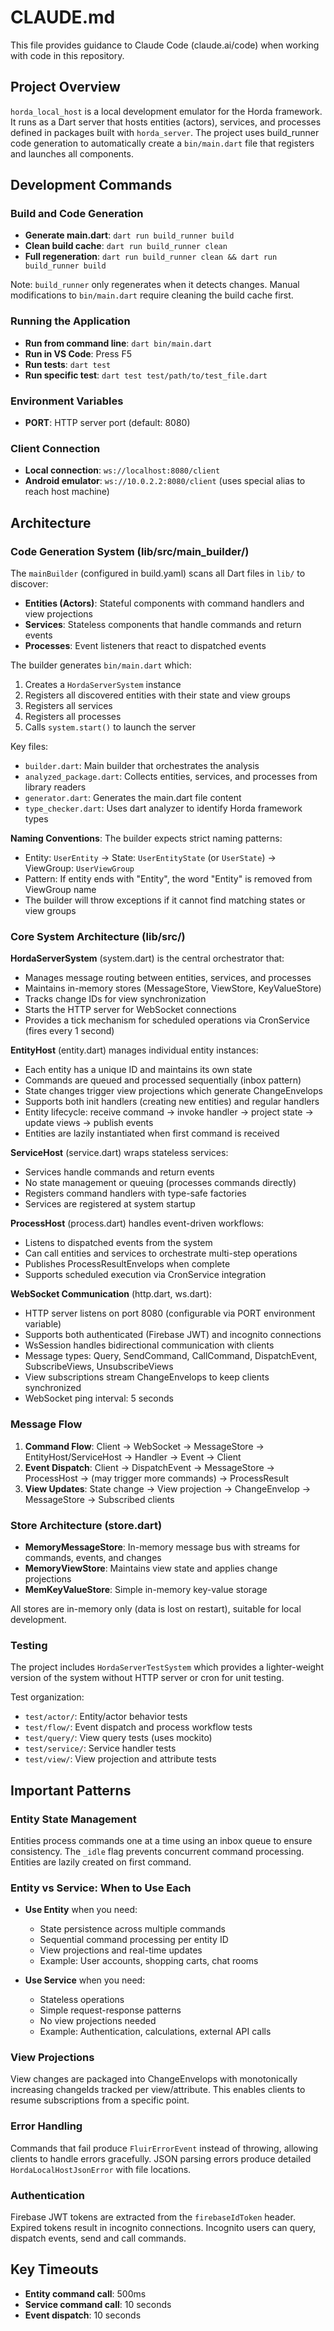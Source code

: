 # CLAUDE.md

This file provides guidance to Claude Code (claude.ai/code) when working with code in this repository.

## Project Overview

`horda_local_host` is a local development emulator for the Horda framework. It runs as a Dart server that hosts entities (actors), services, and processes defined in packages built with `horda_server`. The project uses build_runner code generation to automatically create a `bin/main.dart` file that registers and launches all components.

## Development Commands

### Build and Code Generation
- **Generate main.dart**: `dart run build_runner build`
- **Clean build cache**: `dart run build_runner clean`
- **Full regeneration**: `dart run build_runner clean && dart run build_runner build`

Note: `build_runner` only regenerates when it detects changes. Manual modifications to `bin/main.dart` require cleaning the build cache first.

### Running the Application
- **Run from command line**: `dart bin/main.dart`
- **Run in VS Code**: Press F5
- **Run tests**: `dart test`
- **Run specific test**: `dart test test/path/to/test_file.dart`

### Environment Variables
- **PORT**: HTTP server port (default: 8080)

### Client Connection
- **Local connection**: `ws://localhost:8080/client`
- **Android emulator**: `ws://10.0.2.2:8080/client` (uses special alias to reach host machine)

## Architecture

### Code Generation System (lib/src/main_builder/)

The `mainBuilder` (configured in build.yaml) scans all Dart files in `lib/` to discover:
- **Entities (Actors)**: Stateful components with command handlers and view projections
- **Services**: Stateless components that handle commands and return events
- **Processes**: Event listeners that react to dispatched events

The builder generates `bin/main.dart` which:
1. Creates a `HordaServerSystem` instance
2. Registers all discovered entities with their state and view groups
3. Registers all services
4. Registers all processes
5. Calls `system.start()` to launch the server

Key files:
- `builder.dart`: Main builder that orchestrates the analysis
- `analyzed_package.dart`: Collects entities, services, and processes from library readers
- `generator.dart`: Generates the main.dart file content
- `type_checker.dart`: Uses dart analyzer to identify Horda framework types

**Naming Conventions**: The builder expects strict naming patterns:
- Entity: `UserEntity` → State: `UserEntityState` (or `UserState`) → ViewGroup: `UserViewGroup`
- Pattern: If entity ends with "Entity", the word "Entity" is removed from ViewGroup name
- The builder will throw exceptions if it cannot find matching states or view groups

### Core System Architecture (lib/src/)

**HordaServerSystem** (system.dart) is the central orchestrator that:
- Manages message routing between entities, services, and processes
- Maintains in-memory stores (MessageStore, ViewStore, KeyValueStore)
- Tracks change IDs for view synchronization
- Starts the HTTP server for WebSocket connections
- Provides a tick mechanism for scheduled operations via CronService (fires every 1 second)

**EntityHost** (entity.dart) manages individual entity instances:
- Each entity has a unique ID and maintains its own state
- Commands are queued and processed sequentially (inbox pattern)
- State changes trigger view projections which generate ChangeEnvelops
- Supports both init handlers (creating new entities) and regular handlers
- Entity lifecycle: receive command → invoke handler → project state → update views → publish events
- Entities are lazily instantiated when first command is received

**ServiceHost** (service.dart) wraps stateless services:
- Services handle commands and return events
- No state management or queuing (processes commands directly)
- Registers command handlers with type-safe factories
- Services are registered at system startup

**ProcessHost** (process.dart) handles event-driven workflows:
- Listens to dispatched events from the system
- Can call entities and services to orchestrate multi-step operations
- Publishes ProcessResultEnvelops when complete
- Supports scheduled execution via CronService integration

**WebSocket Communication** (http.dart, ws.dart):
- HTTP server listens on port 8080 (configurable via PORT environment variable)
- Supports both authenticated (Firebase JWT) and incognito connections
- WsSession handles bidirectional communication with clients
- Message types: Query, SendCommand, CallCommand, DispatchEvent, SubscribeViews, UnsubscribeViews
- View subscriptions stream ChangeEnvelops to keep clients synchronized
- WebSocket ping interval: 5 seconds

### Message Flow

1. **Command Flow**: Client → WebSocket → MessageStore → EntityHost/ServiceHost → Handler → Event → Client
2. **Event Dispatch**: Client → DispatchEvent → MessageStore → ProcessHost → (may trigger more commands) → ProcessResult
3. **View Updates**: State change → View projection → ChangeEnvelop → MessageStore → Subscribed clients

### Store Architecture (store.dart)

- **MemoryMessageStore**: In-memory message bus with streams for commands, events, and changes
- **MemoryViewStore**: Maintains view state and applies change projections
- **MemKeyValueStore**: Simple in-memory key-value storage

All stores are in-memory only (data is lost on restart), suitable for local development.

### Testing

The project includes `HordaServerTestSystem` which provides a lighter-weight version of the system without HTTP server or cron for unit testing.

Test organization:
- `test/actor/`: Entity/actor behavior tests
- `test/flow/`: Event dispatch and process workflow tests
- `test/query/`: View query tests (uses mockito)
- `test/service/`: Service handler tests
- `test/view/`: View projection and attribute tests

## Important Patterns

### Entity State Management
Entities process commands one at a time using an inbox queue to ensure consistency. The `_idle` flag prevents concurrent command processing. Entities are lazily created on first command.

### Entity vs Service: When to Use Each
- **Use Entity** when you need:
  - State persistence across multiple commands
  - Sequential command processing per entity ID
  - View projections and real-time updates
  - Example: User accounts, shopping carts, chat rooms

- **Use Service** when you need:
  - Stateless operations
  - Simple request-response patterns
  - No view projections needed
  - Example: Authentication, calculations, external API calls

### View Projections
View changes are packaged into ChangeEnvelops with monotonically increasing changeIds tracked per view/attribute. This enables clients to resume subscriptions from a specific point.

### Error Handling
Commands that fail produce `FluirErrorEvent` instead of throwing, allowing clients to handle errors gracefully. JSON parsing errors produce detailed `HordaLocalHostJsonError` with file locations.

### Authentication
Firebase JWT tokens are extracted from the `firebaseIdToken` header. Expired tokens result in incognito connections. Incognito users can query, dispatch events, send and call commands.

## Key Timeouts
- **Entity command call**: 500ms
- **Service command call**: 10 seconds
- **Event dispatch**: 10 seconds
